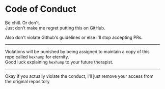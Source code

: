 # Code of Conduct

Be chill. Or don't.  
Just don't make me regret putting this on GitHub.

Also don't violate Github's guidelines or else I'll stop accepting PRs.

---

Violations will be punished by being assigned to maintain a copy of this repo 
called `hexhump` for eternity.  
Good luck explaining `hexhump` to your future therapist.

---

Okay if you actually violate the conduct, I'll just remove your access from the 
original repository